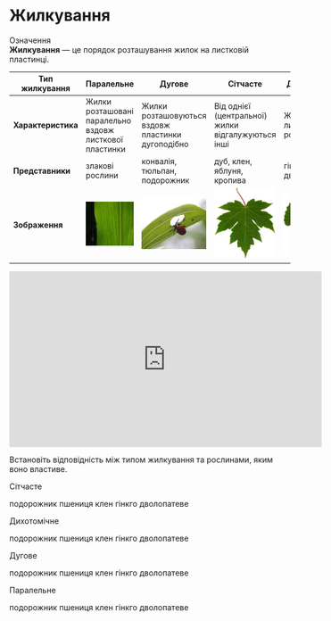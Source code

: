 
# Жилкування

<div class="eoz-wrap">
<span class="eoz">Означення</span>
<div class="eoz-text">
<b>Жилкування</b> — це порядок розташування жилок на листковiй пластинцi.
</div>
</div>

| Тип жилкування | Паралельне | Дугове | Сiтчасте | Дихотомiчне |
| -- | -- | -- | -- | -- |
| **Характеристика** | Жилки розташованi паралельно вздовж листкової пластинки  | Жилки розташовуються вздовж пластинки дугоподiбно | Вiд однiєї (центральної) жилки вiдгалужуються iншi | Жилки на листку роздвоюються |
| **Представники** | злаковi рослини | конвалiя, тюльпан, подорожник | дуб, клен, яблуня, кропива | гiнкго дволопа- теве |
| **Зображення** | <img src="jil1.png" width="200"/> | <img src="jil2.jpg" width="200"/> | <img src="jil3.jpg" width="200"/> | <img src="jil4.jpg" width="200"/> |


<div class="fluidMedia">
<iframe align="center" width="560" height="315" src="https://www.youtube.com/embed/rkkkdPCCHGM" frameborder="0" allowfullscreen></iframe>
</div>
<div class="popup">
</div>

<p>Встановіть відповідність між типом жилкування та рослинами, яким воно властиве.</p>
<quiz>
<question text="">
    <p>Сiтчасте</p>
    <answer>подорожник</answer>
    <answer>пшениця</answer>
    <answer correct>клен</answer>
    <answer>гiнкго дволопатеве</answer>
</question>

<question text="">
    <p>Дихотомiчне</p>
    <answer>подорожник</answer>
    <answer>пшениця</answer>
    <answer>клен</answer>
    <answer correct>гiнкго дволопатеве</answer>
</question>

<question text="">
    <p>Дугове</p>
    <answer correct>подорожник</answer>
    <answer>пшениця</answer>
    <answer>клен</answer>
    <answer>гiнкго дволопатеве</answer>
</question>

<question text="">
    <p>Паралельне</p>
    <answer>подорожник</answer>
    <answer correct>пшениця</answer>
    <answer>клен</answer>
    <answer>гiнкго дволопатеве</answer>
</question>
</quiz>